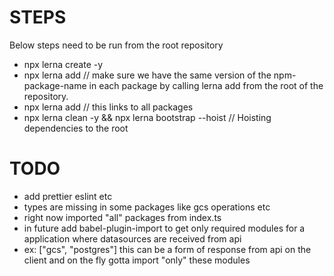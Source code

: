 # STEPS

Below steps need to be run from the root repository

- npx lerna create <package-name> -y
- npx lerna add <npm-page-name> // make sure we have the same version of the npm-package-name in each package by calling lerna add from the root of the repository.
- npx lerna add <package-name> // this links <package-name> to all packages
- npx lerna clean -y && npx lerna bootstrap --hoist // Hoisting dependencies to the root

# TODO
- add prettier eslint etc
- types are missing in some packages like gcs operations etc
- right now imported "all" packages from index.ts
- in future add babel-plugin-import to get only required modules for a application where datasources are received from api
- ex: ["gcs", "postgres"] this can be a form of response from api on the client and on the fly gotta import "only" these modules